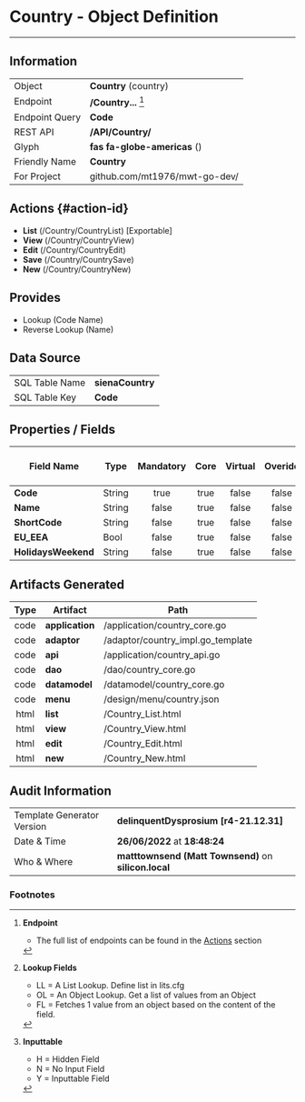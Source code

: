 # **Country** - Object Definition
---
##  Information
|   |   |
|---|---|
|Object         |**Country** (country) |
|Endpoint 	    |**/Country...** [^1]|
|Endpoint Query |**Code**|
|REST API|**/API/Country/**|
Glyph|**fas fa-globe-americas** ()
Friendly Name|**Country**|
|For Project    |github.com/mt1976/mwt-go-dev/|

##  Actions {#action-id}
* **List** (/Country/CountryList) [Exportable]
* **View** (/Country/CountryView)
* **Edit** (/Country/CountryEdit)
* **Save** (/Country/CountrySave)
* **New** (/Country/CountryNew)








##  Provides
 * Lookup (Code Name)
 * Reverse Lookup (Name)





##  Data Source 
|   |   |
|---|---|
SQL Table Name       | **sienaCountry**
SQL Table Key | **Code**



##  Properties / Fields
| Field Name| Type | Mandatory | Core | Virtual | Overide | Lookup [^2]| Lookup Object      | Lookup Field Source         | Lookup Return Value                | Inputable [^3]|DB Column|Default Value| No Change | Callout | Internal | Display | Mask |
| -- | --  | :--: | :--: | :--: |:--: |:--: |:--: |-- |-- |:--: |-- | --| :--: | :--: | :--: | -- | -- |
|**Code**|String|true|true|false|false|||||Y|Code||false|false|false|text||
|**Name**|String|false|true|false|false|||||Y|Name||false|false|false|text||
|**ShortCode**|String|false|true|false|false|||||Y|ShortCode||false|false|false|text||
|**EU_EEA**|Bool|false|true|false|false|||||Y|EU_EEA|True|false|false|false|text||
|**HolidaysWeekend**|String|false|true|false|false|||||Y|HolidaysWeekend||false|false|false|text||


##  Artifacts Generated
| Type | Artifact | Path|
| :--: | -- | -- |
| code | **application** | /application/country_core.go |
| code | **adaptor** | /adaptor/country_impl.go_template |
| code | **api** | /application/country_api.go |
| code | **dao** | /dao/country_core.go |
| code | **datamodel** | /datamodel/country_core.go |
| code | **menu** | /design/menu/country.json |
| html | **list** | /Country_List.html |
| html | **view** | /Country_View.html |
| html | **edit** | /Country_Edit.html |
| html | **new** | /Country_New.html |


## Audit Information
|   |   |
|---|---|
Template Generator Version   | **delinquentDysprosium [r4-21.12.31]**
Date & Time		     | **26/06/2022** at **18:48:24**
Who & Where		     | **matttownsend (Matt Townsend)** on **silicon.local**

### Footnotes
[^1]: **Endpoint**
    * The full list of endpoints can be found in the [Actions](#action-id) section
[^2]: **Lookup Fields**
    * LL = A List Lookup. Define list in lits.cfg
    * OL = An Object Lookup. Get a list of values from an Object
    * FL = Fetches 1 value from an object based on the content of the field. 
[^3]: **Inputtable**   
    * H = Hidden Field
    * N = No Input Field
    * Y = Inputtable Field